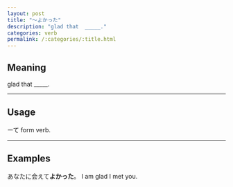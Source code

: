 ```yaml
---
layout: post
title: "〜よかった"
description: "glad that  _____."
categories: verb
permalink: /:categories/:title.html
---
```


## Meaning

glad that  _____.

---

## Usage

ーて form verb.

---

## Examples

あなたに会えて**よかった**。
I am glad I met you.